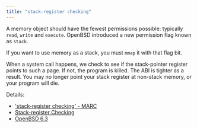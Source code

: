 ```yaml
---
title: "stack-register checking"
---
```


A memory object should have the fewest permissions possible: typically `read`,
`write` and `execute`. OpenBSD introduced a new permission flag known as
`stack`.

If you want to use memory as a stack, you must `mmap` it with that flag bit.

When a system call happens, we check to see if the stack-pointer register
points to such a page. If not, the program is killed. The ABI is tighter as a
result. You may no longer point your stack register at non-stack memory, or
your program will die.

Details:

* ['stack-register checking' - MARC](https://marc.info/?l=openbsd-tech&m=152035796722258&w=2)
* [Stack-register Checking](https://undeadly.org/cgi?action=article;sid=20180310000858)
* [OpenBSD 6.3](https://openbsd.org/63.html)
